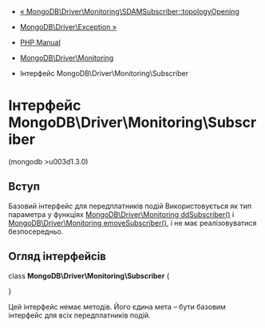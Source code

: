 - [« MongoDB\Driver\Monitoring\SDAMSubscriber::topologyOpening](mongodb-driver-monitoring-sdamsubscriber.topologyopening.md)
- [MongoDB\Driver\Exception »](mongodb.exceptions.md)

- [PHP Manual](index.md)
- [MongoDB\Driver\Monitoring](mongodb.monitoring.md)
- Інтерфейс MongoDB\Driver\Monitoring\Subscriber

# Інтерфейс MongoDB\Driver\Monitoring\Subscriber

(mongodb \>u003d1.3.0)

## Вступ

Базовий інтерфейс для передплатників подій Використовується як тип
параметра у функціях
[MongoDB\Driver\Monitoring ddSubscriber()](function.mongodb.driver.monitoring.addsubscriber.md)
і
[MongoDB\Driver\Monitoring
emoveSubscriber()](function.mongodb.driver.monitoring.removesubscriber.md),
і не має реалізовуватися безпосередньо.

## Огляд інтерфейсів

class **MongoDB\Driver\Monitoring\Subscriber** {

}

Цей інтерфейс немає методів. Його єдина мета – бути базовим
інтерфейс для всіх передплатників подій.
